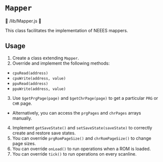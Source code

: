 # `Mapper`

📄 /lib/Mapper.js 📄

This class facilitates the implementation of NEEES mappers.

## Usage

1. Create a class extending `Mapper`.
2. Override and implement the following methods:
  - `cpuRead(address)`
  - `cpuWrite(address, value)`
  - `ppuRead(address)`
  - `ppuWrite(address, value)`
3. Use `$getPrgPage(page)` and `$getChrPage(page)` to get a particular `PRG` or `CHR` page.
  * Alternatively, you can access the `prgPages` and `chrPages` arrays manually.
4. Implement `getSaveState()` and `setSaveState(saveState)` to correctly create and restore save states.
5. You can override `prgRomPageSize()` and `chrRomPageSize()` to change page sizes.
6. You can override `onLoad()` to run operations when a ROM is loaded.
7. You can override `tick()` to run operations on every scanline.
